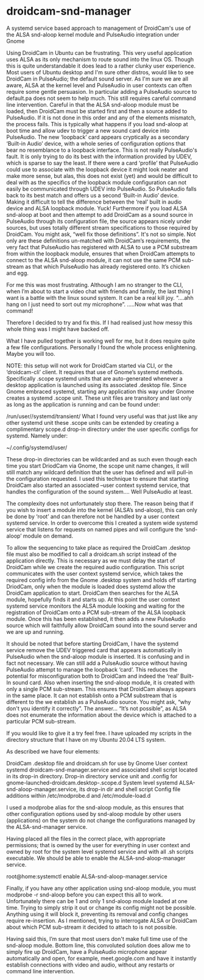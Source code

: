 # droidcam-snd-manager
A systemd service based approach to management of DroidCam's use of the ALSA snd-aloop kernel module and PulseAudio integration under Gnome

Using DroidCam in Ubuntu can be frustrating. This very useful application uses ALSA as its only mechanism to route sound into the linux OS. Though this is quite understandable it does lead to a rather clunky user experience. Most users of Ubuntu desktop and I'm sure other distros, would like to see DroidCam in PulseAudio; the default sound server. As I'm sure we are all aware, ALSA at the kernel level and PulseAudio in user contexts can often require some gentle persuasion. In particular adding a PulseAudio source to default.pa does not seem to help much. This still requires careful command line intervention. Careful in that the ALSA snd-aloop module must be loaded, then DroidCam must be started first and then a source added to PulseAudio. If it is not done in this order and any of the elements mismatch, the process fails. This is typically what happens if you load snd-aloop at boot time and allow udev to trigger a new sound card device into PulseAudio. The new ‘loopback’ card appears cryptically as a secondary ‘Built-in Audio’ device, with a whole series of configuration options that bear no resemblance to a loopback interface. This is not really PulseAudio's fault. It is only trying to do its best with the information provided by UDEV, which is sparse to say the least. If there were a card ‘profile’ that PulseAudio could use to associate with the loopback device it might look neater and make more sense, but alas, this does not exist (yet) and would be difficult to deal with as the specifics of the loopback module configuration can not easily be communicated through UDEV into PulseAudio. So PulseAudio falls back to its best match and offers us a second ‘Built-in Audio’ device. Making it difficult to tell the difference between the ‘real’ built in audio device and ALSA loopback module. Yuck! Furthermore if you load ALSA snd-aloop at boot and then attempt to add DroidCam as a sound source in PulseAudio through its configuration file, the source appears nicely under sources, but uses totally different stream specifications to those required by DroidCam. You might ask, “well fix those definitions”. It's not so simple. Not only are these definitions un-matched with DroidCam’s requirements, the very fact that PulseAudio has registered with ALSA to use a PCM substream from within the loopback module, ensures that when DroidCam attempts to connect to the ALSA snd-aloop module, it can not use the same PCM sub-stream as that which PulseAudio has already registered onto. It’s chicken and egg.

For me this was most frustrating. Although I am no stranger to the CLI, when I’m about to start a video chat with friends and family, the last thing I want is a battle with the linux sound system. It can be a real kill joy.
“….ahh hang on I just need to sort out my microphone”. …..Now what was that command!

Therefore I decided to try and fix this. If I had realised just how messy this whole thing was I might have backed off.

What I have pulled together is working well for me, but it does require quite a few file configurations. Personally I found the whole process enlightening. Maybe you will too.

NOTE: this setup will not work for DroidCam started via CLI, or the ‘droidcam-cli’ client. It requires that use of Gnome’s systemd methods. Specifically .scope systemd units that are auto-generated whenever a desktop application is launched using its associated .desktop file. Since Gnome embraced systemd, starting any application this way under Gnome creates a systemd .scope unit. These unit files are transitory and last only as long as the application is running and can be found under:

/run/user/<UID>/systemd/transient/
What I found very useful was that just like any other systemd unit these .scope units can be extended by creating a complimentary scope.d drop-in directory under the user specific configs for systemd. Namely under:

~/.config/systemd/user/

These drop-in directories can be wildcarded and as such even though each time you start DriodCam via Gnome, the scope unit name changes, it will still match any wildcard definition that the user has defined and will pull-in the configuration requested. I used this technique to ensure that starting DroidCam also started an associated –user context systemd service, that handles the configuration of the sound system…. Well PulseAudio at least.

The complexity does not unfortunately stop there. The reason being that if you wish to insert a module into the kernel (ALSA’s snd-aloop), this can only be done by ‘root’ and can therefore not be handled by a user context systemd service. In order to overcome this I created a system wide systemd service that listens for requests on named pipes and will configure the ‘snd-aloop’ module on demand.

To allow the sequencing to take  place as required the DroidCam .desktop file must also be modified to call a droidcam.sh script instead of the application directly. This is necessary as we must delay the start of DroidCam while we create the required audio configuration. This script communicates with the user context systemd service, which takes the required config info from the Gnome .desktop system and holds off starting DriodCam, only when the module is loaded does systemd allow the DroidCam application to start. DroidCam then searches for the ALSA module, hopefully finds it and starts up. At this point the user context systemd service monitors the ALSA module looking and waiting for the registration of DroidCam onto a PCM sub-stream of the ALSA loopback module. Once this has been established, it then adds a new PulseAudio source which will faithfully allow DroidCam sound into the sound server and we are up and running.

It should be noted that before starting DroidCam, I have the systemd service remove the UDEV triggered card that appears automatically in PulseAudio when the snd-aloop module is inserted. It is confusing and in fact not necessary. We can still add a PulseAudio source without having PulseAudio attempt to manage the loopback ‘card’. This reduces the potential for misconfiguration both to DroidCam and indeed the ‘real’ Built-In sound card. Also when inserting the snd-aloop module, it is created with only a single PCM sub-stream. This ensures that DroidCam always appears in the same place. It can not establish onto a PCM substream that is different to the we establish as a PulseAudio source. You might ask, “why don't you identify it correctly”. The answer… “It’s not possible”, as ALSA does not enumerate the information about the device which is attached to a particular PCM sub-stream. 

If you would like to give it a try feel free. I have uploaded my scripts in the directory structure that I have on my Ubuntu 20.04 LTS system. 

As described we have four elements:

DroidCam .desktop file and droidcam.sh for use by Gnome
User context systemd droidcam-snd-manager.service and associated shell script located in its drop-in directory.
Drop-in directory service unit and .config for gnome-launched-droidcam.desktop-.scope.d
System level systemd ALSA-snd-aloop-manager.service, its drop-in dir and shell script
Config file additions within /etc/modprobe.d and /etc/module-load.d

I used a modprobe alias for the snd-aloop module, as this ensures that other configuration options used by snd-aloop module by other users (applications) on the system do not change the configurations managed by the ALSA-snd-manager service.

Having placed all the files in the correct place, with appropriate permissions; that is owned by the user for everything in user context and owned by root for the system level systemd service and with all .sh scripts executable. We should be able to enable the ALSA-snd-aloop-manager service.

root@home:systemctl enable ALSA-snd-aloop-manager.service

Finally, if you have any other application using snd-aloop module, you must modprobe -r snd-aloop before you can expect this all to work.
Unfortunately there can be 1 and only 1 snd-aloop module loaded at one time. Trying to simply strip it out or change its config might not be possible. Anything using it will block it, preventing its removal and config changes require re-insertion. As I mentioned, trying to interrogate ALSA or DroidCam about which PCM sub-stream it decided to attach to is not possible.

Having said this, I’m sure that most users don't make full time use of the snd-aloop module. 
Bottom line, this convoluted solution does allow me to simply fire up DroidCam, have a PulseAudio microphone appear automatically and open, for example, meet.google.com and have it instantly establish connections with video and audio, without any restarts or command line intervention.

